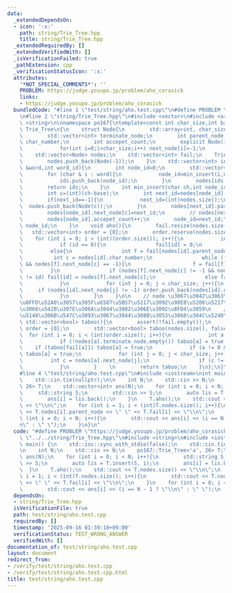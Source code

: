 ```yaml
---
data:
  _extendedDependsOn:
  - icon: ':x:'
    path: string/Trie_Tree.hpp
    title: string/Trie_Tree.hpp
  _extendedRequiredBy: []
  _extendedVerifiedWith: []
  _isVerificationFailed: true
  _pathExtension: cpp
  _verificationStatusIcon: ':x:'
  attributes:
    '*NOT_SPECIAL_COMMENTS*': ''
    PROBLEM: https://judge.yosupo.jp/problem/aho_corasick
    links:
    - https://judge.yosupo.jp/problem/aho_corasick
  bundledCode: "#line 1 \"test/string/aho.test.cpp\"\n#define PROBLEM \"https://judge.yosupo.jp/problem/aho_corasick\"\
    \n#line 2 \"string/Trie_Tree.hpp\"\n#include <vector>\n#include <array>\n#include\
    \ <string>\n\nnamespace po167{\ntemplate<const int char_size,int base>\nstruct\
    \ Trie_Tree\n{\n    struct Node{\n        std::array<int, char_size> next_node;\n\
    \        std::vector<int> terminate_node;\n        int parent_node;\n        int\
    \ char_number;\n        int accepet_count;\n        explicit Node(int c_):parent_node(-1),char_number(c_),accepet_count(0){\n\
    \            for(int i=0;i<char_size;i++) next_node[i]=-1;\n        }\n    };\n\
    \    std::vector<Node> nodes;\n    std::vector<int> fail;\n    Trie_Tree(){\n\
    \        nodes.push_back(Node(-1));\n    }\n    std::vector<int> insert(std::string\
    \ &word,int word_id){\n        int node_id=0;\n        std::vector<int> ids;\n\
    \        for (char & i : word){\n            node_id=min_insert(i,node_id,word_id);\n\
    \            ids.push_back(node_id);\n        }\n        nodes[ids.back()].terminate_node.push_back(word_id);\n\
    \        return ids;\n    }\n    int min_insert(char ch,int node_id,int word_id){\n\
    \        int c=(int)(ch-base);\n        int next_id=nodes[node_id].next_node[c];\n\
    \        if(next_id==-1){\n            next_id=(int)nodes.size();\n          \
    \  nodes.push_back(Node(c));\n        }\n        nodes[next_id].parent_node=node_id;\n\
    \        nodes[node_id].next_node[c]=next_id;\n        // nodes[next_id].accept_node.push_back(word_id);\n\
    \        nodes[node_id].accepet_count++;\n        node_id=next_id;\n        return\
    \ node_id;\n    }\n    void aho(){\n        fail.resize(nodes.size());\n     \
    \   std::vector<int> order = {0};\n        order.reserve(nodes.size());\n    \
    \    for (int i = 0; i < (int)(order.size()); i++){\n            int id = order[i];\n\
    \            if (id == 0){\n                fail[id] = 0;\n            }\n   \
    \         else{\n                int f = fail[nodes[id].parent_node];\n      \
    \          int c = nodes[id].char_number;\n                while (f != fail[f]\
    \ && nodes[f].next_node[c] == -1){\n                    f = fail[f];\n       \
    \         }\n                if (nodes[f].next_node[c] != -1 && nodes[f].next_node[c]\
    \ != id) fail[id] = nodes[f].next_node[c];\n                else fail[id] = 0;\n\
    \            }\n            for (int j = 0; j < char_size; j++){\n           \
    \     if (nodes[id].next_node[j] != -1) order.push_back(nodes[id].next_node[j]);\n\
    \            }\n        }\n    }\n\n    // node \u3067\u3042\u3063\u3066\u3001\
    \u8FFD\u52A0\u3057\u305F\u6587\u5B57\u5217\u3092\u90E8\u5206\u5217\u3068\u3057\
    \u3066\u542B\u307E\u306A\u3044\u3082\u306E\u3092\u8FD4\u3059\n    // aho \u3092\
    \u5148\u306B\u547C\u3093\u3067\u3044\u308B\u3053\u3068\u304C\u524D\u63D0\n   \
    \ std::vector<bool> taboo(){\n        assert(!fail.empty());\n        std::vector<int>\
    \ order = {0};\n        std::vector<bool> taboo(nodes.size(), false);\n      \
    \  for (int i = 0; i < (int)order.size(); i++){\n            int a = order[i];\n\
    \            if (!nodes[a].terminate_node.empty()) taboo[a] = true;\n        \
    \    if (taboo[fail[a]]) taboo[a] = true;\n            if (a != 0 && taboo[nodes[a].parent_node])\
    \ taboo[a] = true;\n            for (int j = 0; j < char_size; j++){\n       \
    \         int c = nodes[a].next_node[j];\n                if (c != -1) order.push_back(c);\n\
    \            }\n        }    \n        return taboo;\n    }\n};\n}\nusing po167::Trie_Tree;\n\
    #line 4 \"test/string/aho.test.cpp\"\n#include <iostream>\nint main() {\n    std::ios::sync_with_stdio(false);\n\
    \    std::cin.tie(nullptr);\n\n    int N;\n    std::cin >> N;\n    po167::Trie_Tree<'a',\
    \ 26> T;\n    std::vector<int> ans(N);\n    for (int i = 0; i < N; i++){\n   \
    \     std::string S;\n        std::cin >> S;\n        auto lis = T.insert(S, i);\n\
    \        ans[i] = lis.back();\n    }\n    T.aho();\n    std::cout << T.nodes.size()\
    \ << \"\\n\";\n    for (int i = 1; i < (int)T.nodes.size(); i++){\n        std::cout\
    \ << T.nodes[i].parent_node << \" \" << T.fail[i] << \"\\n\";\n    }\n    for\
    \ (int i = 0; i < N; i++){\n        std::cout << ans[i] << (i == N - 1 ? \"\\\
    n\" : \" \");\n    }\n}\n"
  code: "#define PROBLEM \"https://judge.yosupo.jp/problem/aho_corasick\"\n#include\
    \ \"../../string/Trie_Tree.hpp\"\n#include <string>\n#include <iostream>\nint\
    \ main() {\n    std::ios::sync_with_stdio(false);\n    std::cin.tie(nullptr);\n\
    \n    int N;\n    std::cin >> N;\n    po167::Trie_Tree<'a', 26> T;\n    std::vector<int>\
    \ ans(N);\n    for (int i = 0; i < N; i++){\n        std::string S;\n        std::cin\
    \ >> S;\n        auto lis = T.insert(S, i);\n        ans[i] = lis.back();\n  \
    \  }\n    T.aho();\n    std::cout << T.nodes.size() << \"\\n\";\n    for (int\
    \ i = 1; i < (int)T.nodes.size(); i++){\n        std::cout << T.nodes[i].parent_node\
    \ << \" \" << T.fail[i] << \"\\n\";\n    }\n    for (int i = 0; i < N; i++){\n\
    \        std::cout << ans[i] << (i == N - 1 ? \"\\n\" : \" \");\n    }\n}"
  dependsOn:
  - string/Trie_Tree.hpp
  isVerificationFile: true
  path: test/string/aho.test.cpp
  requiredBy: []
  timestamp: '2025-09-16 01:39:10+09:00'
  verificationStatus: TEST_WRONG_ANSWER
  verifiedWith: []
documentation_of: test/string/aho.test.cpp
layout: document
redirect_from:
- /verify/test/string/aho.test.cpp
- /verify/test/string/aho.test.cpp.html
title: test/string/aho.test.cpp
---
```

